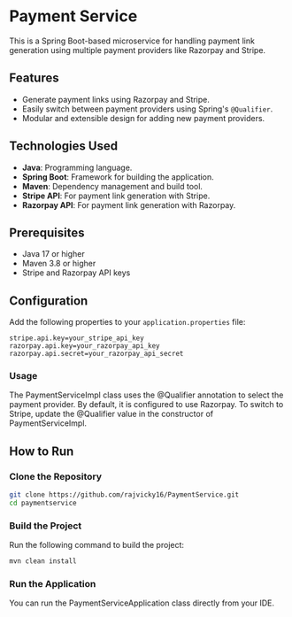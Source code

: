 # Payment Service

This is a Spring Boot-based microservice for handling payment link generation using multiple payment providers like Razorpay and Stripe.

## Features

- Generate payment links using Razorpay and Stripe.
- Easily switch between payment providers using Spring's `@Qualifier`.
- Modular and extensible design for adding new payment providers.

## Technologies Used

- **Java**: Programming language.
- **Spring Boot**: Framework for building the application.
- **Maven**: Dependency management and build tool.
- **Stripe API**: For payment link generation with Stripe.
- **Razorpay API**: For payment link generation with Razorpay.

## Prerequisites

- Java 17 or higher
- Maven 3.8 or higher
- Stripe and Razorpay API keys

## Configuration

Add the following properties to your `application.properties` file:
```properties
stripe.api.key=your_stripe_api_key
razorpay.api.key=your_razorpay_api_key
razorpay.api.secret=your_razorpay_api_secret
```

### Usage
The PaymentServiceImpl class uses the @Qualifier annotation to select the payment provider. By default, it is configured to use Razorpay. To switch to Stripe, update the @Qualifier value in the constructor of PaymentServiceImpl.


 ## How to Run
 
 ### Clone the Repository
 ```bash
 git clone https://github.com/rajvicky16/PaymentService.git
 cd paymentservice
 ```
 
 ### Build the Project
 Run the following command to build the project:
 ```bash
 mvn clean install
 ```


 ### Run the Application
 You can run the PaymentServiceApplication class directly from your IDE.
